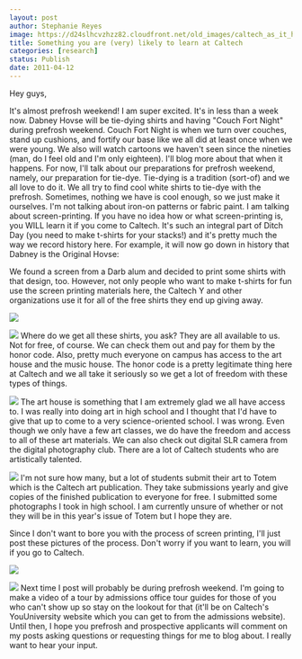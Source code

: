 ```yaml
---
layout: post
author: Stephanie Reyes
image: https://d24slhcvzhzz82.cloudfront.net/old_images/caltech_as_it_happens/6a0105349b8251970b014e8760f39b970d.jpg
title: Something you are (very) likely to learn at Caltech 
categories: [research]
status: Publish
date: 2011-04-12
---
```



Hey guys,

It's almost prefrosh weekend! I am super excited. It's in less than a week now. Dabney Hovse will be tie-dying shirts and having "Couch Fort Night" during prefrosh weekend. Couch Fort Night is when we turn over couches, stand up cushions, and fortify our base like we all did at least once when we were young. We also will watch cartoons we haven't seen since the nineties (man, do I feel old and I'm only eighteen). I'll blog more about that when it happens. For now, I'll talk about our preparations for prefrosh weekend, namely, our preparation for tie-dye. Tie-dying is a tradition (sort-of) and we all love to do it. We all try to find cool white shirts to tie-dye with the prefrosh. Sometimes, nothing we have is cool enough, so we just make it ourselves. I'm not talking about iron-on patterns or fabric paint. I am talking about screen-printing. If you have no idea how or what screen-printing is, you WILL learn it if you come to Caltech. It's such an integral part of Ditch Day (you need to make t-shirts for your stacks!) and it's pretty much the way we record history here. For example, it will now go down in history that Dabney is the Original Hovse:

We found a screen from a Darb alum and decided to print some shirts with that design, too. However, not only people who want to make t-shirts for fun use the screen printing materials here, the Caltech Y and other organizations use it for all of the free shirts they end up giving away.


![](https://d24slhcvzhzz82.cloudfront.net/old_images/caltech_as_it_happens/6a0105349b8251970b014e8760f83f970d.jpg)


![](https://d24slhcvzhzz82.cloudfront.net/old_images/caltech_as_it_happens/6a0105349b8251970b014e60856915970c.jpg)
Where do we get all these shirts, you ask? They are all available to us. Not for free, of course. We can check them out and pay for them by the honor code. Also, pretty much everyone on campus has access to the art house and the music house. The honor code is a pretty legitimate thing here at Caltech and we all take it seriously so we get a lot of freedom with these types of things.


![](https://d24slhcvzhzz82.cloudfront.net/old_images/caltech_as_it_happens/6a0105349b8251970b014e8760fbfa970d.jpg)
The art house is something that I am extremely glad we all have access to. I was really into doing art in high school and I thought that I'd have to give that up to come to a very science-oriented school. I was wrong. Even though we only have a few art classes, we do have the freedom and access to all of these art materials. We can also check out digital SLR camera from the digital photography club. There are a lot of Caltech students who are artistically talented.


![](https://d24slhcvzhzz82.cloudfront.net/old_images/caltech_as_it_happens/6a0105349b8251970b0147e3e09b84970b.jpg)
I'm not sure how many, but a lot of students submit their art to Totem which is the Caltech art publication. They take submissions yearly and give copies of the finished publication to everyone for free. I submitted some photographs I took in high school. I am currently unsure of whether or not they will be in this year's issue of Totem but I hope they are.

Since I don't want to bore you with the process of screen printing, I'll just post these pictures of the process. Don't worry if you want to learn, you will if you go to Caltech.


![](https://d24slhcvzhzz82.cloudfront.net/old_images/caltech_as_it_happens/6a0105349b8251970b014e60856da2970c.jpg)


![](https://d24slhcvzhzz82.cloudfront.net/old_images/caltech_as_it_happens/6a0105349b8251970b014e876103a3970d.jpg)
Next time I post will probably be during prefrosh weekend. I'm going to make a video of a tour by admissions office tour guides for those of you who can't show up so stay on the lookout for that (it'll be on Caltech's YouUniversity website which you can get to from the admissions website). Until then, I hope you prefrosh and prospective applicants will comment on my posts asking questions or requesting things for me to blog about. I really want to hear your input.


